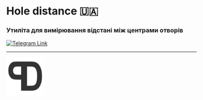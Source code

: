 # Hole distance 🇺🇦 

### Утиліта для вимірювання відстані між центрами отворів

<a href="https://t.me/dimonick" target="_blank">
  <img src="https://img.shields.io/badge/Telegram-2CA5E0?style=for-the-badge&logo=telegram&logoColor=white" alt="Telegram Link"/>
</a>

---
<img src="media/logo.png" width="100"/>
